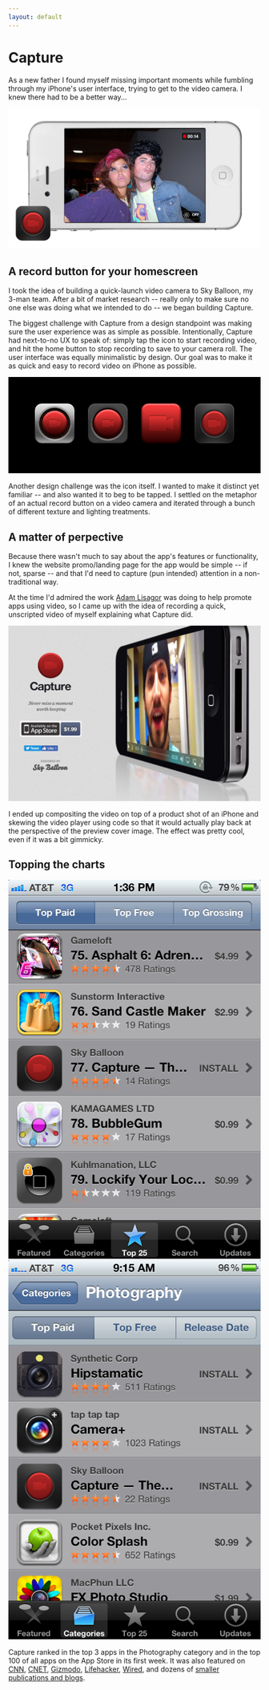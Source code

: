 ```yaml
---
layout: default
---
```


# Capture

As a new father I found myself missing important moments while fumbling through my iPhone's user interface, trying to get to the video camera. I knew there had to be a better way...

<img src="/capture/hero.png">

## A record button for your homescreen

I took the idea of building a quick-launch video camera to Sky Balloon, my 3-man team. After a bit of market research -- really only to make sure no one else was doing what we intended to do -- we began building Capture.

The biggest challenge with Capture from a design standpoint was making sure the user experience was as simple as possible. Intentionally, Capture had next-to-no UX to speak of: simply tap the icon to start recording video, and hit the home button to stop recording to save to your camera roll. The user interface was equally minimalistic by design. Our goal was to make it as quick and easy to record video on iPhone as possible.

<img src="/capture/icons.png">

Another design challenge was the icon itself. I wanted to make it distinct yet familiar -- and also wanted it to beg to be tapped. I settled on the metaphor of an actual record button on a video camera and iterated through a bunch of different texture and lighting treatments.

## A matter of perpective

Because there wasn't much to say about the app's features or functionality, I knew the website promo/landing page for the app would be simple -- if not, sparse -- and that I'd need to capture (pun intended) attention in a non-traditional way.

At the time I'd admired the work [Adam Lisagor](http://adamlisagor.com) was doing to help promote apps using video, so I came up with the idea of recording a quick, unscripted video of myself explaining what Capture did.

<img src="/capture/website.jpg">

I ended up compositing the video on top of a product shot of an iPhone and skewing the video player using code so that it would actually play back at the perspective of the preview cover image. The effect was pretty cool, even if it was a bit gimmicky.

## Topping the charts

<div class="image-group-2">
  <a href="/capture/IMG_0151.PNG"><img src="/capture/IMG_0151.PNG"></a>
  <a href="/capture/IMG_0198.PNG"><img src="/capture/IMG_0198.PNG"></a>
</div>

Capture ranked in the top 3 apps in the Photography category and in the top 100 of all apps on the App Store in its first week. It was also featured on [CNN](http://www.cnn.com/2011/TECH/web/07/20/useful.apps.sites.tools/index.html), [CNET](https://www.cnet.com/news/record-video-in-an-instant-with-capture-app/), [Gizmodo](https://gizmodo.com/5818925/captures-big-fat-video-icon-starts-recording-as-soon-as-its-pressed), [Lifehacker](https://lifehacker.com/5819454/add-an-instant-record-button-to-your-home-screen-and-never-miss-the-money-shot), [Wired](https://www.wired.com/2011/07/capture-app-a-record-button-for-your-home-screen/), and dozens of [smaller publications and blogs](https://www.macstories.net/reviews/capture-the-fastest-app-to-record-video-on-your-iphone/).
